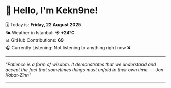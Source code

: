 # 👋 Hello, I'm Kekn9ne!

🗓️ Today is: **Friday, 22 August 2025**  
🌤️ Weather in Istanbul: **☀️   +24°C**  
📊 GitHub Contributions: **69**  
🎧 Currently Listening: Not listening to anything right now ❌

---

_"Patience is a form of wisdom. It demonstrates that we understand and accept the fact that sometimes things must unfold in their own time. — *Jon Kabat-Zinn*"_

---
